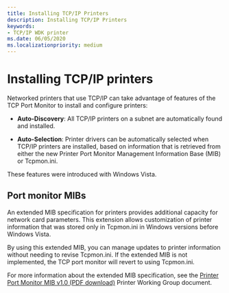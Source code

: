 ```yaml
---
title: Installing TCP/IP Printers
description: Installing TCP/IP Printers
keywords:
- TCP/IP WDK printer
ms.date: 06/05/2020
ms.localizationpriority: medium
---
```


# Installing TCP/IP printers

Networked printers that use TCP/IP can take advantage of features of the TCP Port Monitor to install and configure printers:

- **Auto-Discovery**: All TCP/IP printers on a subnet are automatically found and installed.

- **Auto-Selection**: Printer drivers can be automatically selected when TCP/IP printers are installed, based on information that is retrieved from either the new Printer Port Monitor Management Information Base (MIB) or Tcpmon.ini.

These features were introduced with Windows Vista.

## Port monitor MIBs

An extended MIB specification for printers provides additional capacity for network card parameters. This extension allows customization of printer information that was stored only in Tcpmon.ini in Windows versions before Windows Vista.

By using this extended MIB, you can manage updates to printer information without needing to revise Tcpmon.ini. If the extended MIB is not implemented, the TCP port monitor will revert to using Tcpmon.ini.

For more information about the extended MIB specification, see the [Printer Port Monitor MIB v1.0 (PDF download)](https://go.microsoft.com/fwlink/p/?linkid=526286) Printer Working Group document.
